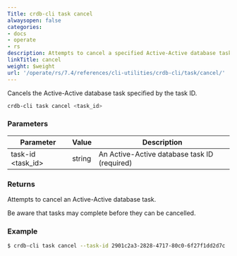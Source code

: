 ```yaml
---
Title: crdb-cli task cancel
alwaysopen: false
categories:
- docs
- operate
- rs
description: Attempts to cancel a specified Active-Active database task.
linkTitle: cancel
weight: $weight
url: '/operate/rs/7.4/references/cli-utilities/crdb-cli/task/cancel/'
---
```


Cancels the Active-Active database task specified by the task ID.

```sh
crdb-cli task cancel <task_id>
```

### Parameters

| Parameter           | Value  | Description                         |
|---------------------|--------|-------------------------------------|
| task-id \<task_id\>  | string | An Active-Active database task ID (required) |

### Returns

Attempts to cancel an Active-Active database task.

Be aware that tasks may complete before they can be cancelled.

### Example

```sh
$ crdb-cli task cancel --task-id 2901c2a3-2828-4717-80c0-6f27f1dd2d7c 
```
